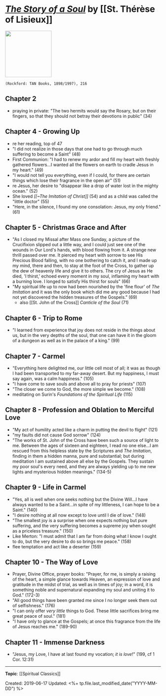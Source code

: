 
# [*The Story of a Soul*](https://tanbooks.com/products/books/saints/autobiographies/the-story-of-a-soul-the-autobiography-of-st-therese-of-lisieux/) by [[St. Thérèse of Lisieux]]

<img src="https://external-content.duckduckgo.com/iu/?u=https%3A%2F%2Fimages-na.ssl-images-amazon.com%2Fimages%2FI%2F51xHHWbn40L._SY291_BO1%2C204%2C203%2C200_QL40_ML2_.jpg&f=1&nofb=1" width=150>

`(Rockford: TAN Books, 1898/1997), 216`

## Chapter 2
- praying in private: "The two hermits would say the Rosary, but on their fingers, so that they should not betray their devotions in public" (34)

## Chapter 4 - Growing Up
- re her reading, top of 47
- "I did not realize in those days that one had to go through much suffering to become a Saint" (48)
- First Communion: "I had to renew my ardor and fill my heart with freshly gathered flowers...I wanted all the flowers on earth to cradle Jesus in my heart." (49)
- "I would not tell you everything, even if I could, for there are certain things which lose their fragrance in the open air" (51)
- re Jesus, her desire to "disappear like a drop of water lost in the mighty ocean." (52)
- She loved *[[~The Imitation of Christ]]* (54) and as a child was called the "little doctor" (55)
- "Here, in the silence, I found my one consolation: Jesus, my only friend." (61)

## Chapter 5 - Christmas Grace and After
- "As I closed my Missal after Mass one Sunday, a picture of the Crucifixion slipped out a little way, and I could just see one of the wounds in Our Lord's hands, with blood flowing from it. A strange new thrill passed over me. It pierced my heart with sorrow to see His Precious Blood falling, with no one bothering to catch it, and I made up my mind, there and then, to stay at the foot of the Cross, to gather up the dew of heavenly life and give it to others. The cry of Jesus as He died, 'I thirst,' echoed every moment in my soul, inflaming my heart with a burning love. I longed to satisfy His thirst for souls" (66)
- "My spiritual life up to now had been nourished by the 'fine flour' of *The Imitation* and it was the only book which did me any good because I had not yet discovered the hidden treasures of the Gospels." (69)
  - also [[St. John of the Cross]] *Canticle of the Soul* (71)

## Chapter 6 - Trip to Rome
- "I learned from experience that joy does not reside in the things about us, but in the very depths of the soul, that one can have it in the gloom of a dungeon as well as in the palace of a king." (99)

## Chapter 7 - Carmel
- "Everything here delighted me, our little cell most of all; it was as though I had been transported to my far-away desert. But my happiness, I must say again, was a calm happiness." (105)
- "I have come to save souls and above all to pray for priests" (107)
- "The closer we come to God, the more simple we become." (108)
- meditating on Surin's *Foundations of the Spiritual Life* (115)

## Chapter 8 - Profession and Oblation to Merciful Love
- "My act of humility acted like a charm in putting the devil to flight" (121)
- "my faults did not cause God sorrow" (124)
- "The works of St. John of the Cross have been such a source of light to me. Between the ages of sixteen and eighteen, I read no one else...I am rescued from this helpless state by the Scriptures and *The Imitation*, finding in them a hidden manna, pure and substantial; but during meditation I am sustained above all else by the Gospels. They sustain my poor soul's every need, and they are always yielding up to me new lights and mysterious hidden meanings." (134-5)

## Chapter 9 - Life in Carmel
- "Yes, all is well when one seeks nothing but the Divine Will...I have always wanted to be a Saint...in spite of my littleness, I can hope to be a Saint." (140)
- "I desire nothing at all now except to love until I die of love." (148)
- "The smallest joy is a surprise when one expects nothing but pure suffering, and the very suffering becomes a supreme joy when sought as a priceless treasure." (150)
- Like Merton: "I must admit that I am far from doing what I know I ought to do, but the very desire to do so brings me peace." (158)
- flee temptation and act like a deserter (159)

## Chapter 10 - The Way of Love
- Prayer, Divine Office, prayer books: "Prayer, for me, is simply a raising of the heart, a simple glance towards Heaven, an expression of love and gratitude in the midst of trial, as well as in times of joy; in a word, it is something noble and supernatural expanding my soul and uniting it to God." (172-3)
- "All good things have been granted me since I no longer seek them out of selfishness." (176)
- "I can only offer *very little* things to God. These little sacrifices bring me great peace of soul." (181)
- "I have only to glance at the Gospels; at once this fragrance from the life of Jesus reaches me." (189-90)

## Chapter 11 - Immense Darkness
- "Jesus, my Love, I have at last found my vocation; *it is love*!" (199, cf 1 Cor. 12:31)

---
**Topic**: [[Spiritual Classics]]

Created: 2019-06-17
Updated: <%+ tp.file.last_modified_date("YYYY-MM-DD") %>
